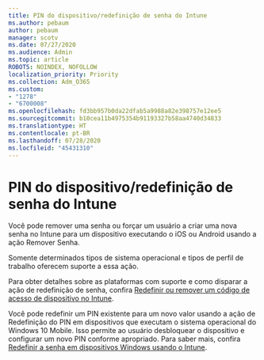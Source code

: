 ```yaml
---
title: PIN do dispositivo/redefinição de senha do Intune
ms.author: pebaum
author: pebaum
manager: scotv
ms.date: 07/27/2020
ms.audience: Admin
ms.topic: article
ROBOTS: NOINDEX, NOFOLLOW
localization_priority: Priority
ms.collection: Adm_O365
ms.custom:
- "1278"
- "6700008"
ms.openlocfilehash: fd3bb957b0da22dfab5a9988a82e398757e12ee5
ms.sourcegitcommit: b10cea11b4975354b91193327b58aa4740d34833
ms.translationtype: HT
ms.contentlocale: pt-BR
ms.lasthandoff: 07/28/2020
ms.locfileid: "45431310"
---
```

# <a name="device-pinpassword-reset-from-intune"></a>PIN do dispositivo/redefinição de senha do Intune

Você pode remover uma senha ou forçar um usuário a criar uma nova senha no Intune para um dispositivo executando o iOS ou Android usando a ação Remover Senha.

Somente determinados tipos de sistema operacional e tipos de perfil de trabalho oferecem suporte a essa ação.

Para obter detalhes sobre as plataformas com suporte e como disparar a ação de redefinição de senha, confira [Redefinir ou remover um código de acesso de dispositivo no Intune](https://docs.microsoft.com/intune/device-passcode-reset).

Você pode redefinir um PIN existente para um novo valor usando a ação de Redefinição do PIN em dispositivos que executam o sistema operacional do Windows 10 Mobile. Isso permite ao usuário desbloquear o dispositivo e configurar um novo PIN conforme apropriado. Para saber mais, confira [Redefinir a senha em dispositivos Windows usando o Intune](https://docs.microsoft.com/intune/device-windows-pin-reset).